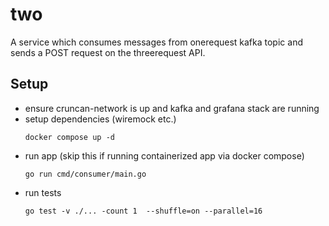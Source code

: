 # two
A service which consumes messages from onerequest kafka topic and sends a POST request on the threerequest API.

## Setup

- ensure cruncan-network is up and kafka and grafana stack are running
- setup dependencies (wiremock etc.)
    ```shell
    docker compose up -d
    ```
- run app (skip this if running containerized app via docker compose)
    ```shell
    go run cmd/consumer/main.go
    ```
- run tests
    ```shell
    go test -v ./... -count 1  --shuffle=on --parallel=16
    ```